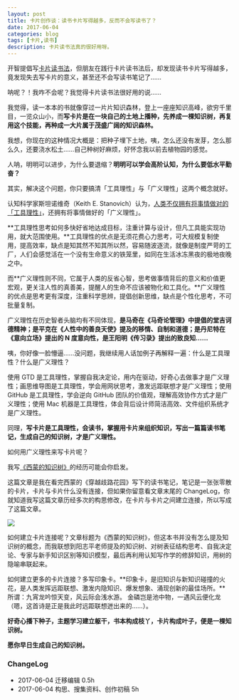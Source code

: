 ```yaml
---
layout: post
title: 卡片创作谈：读书卡片写得越多，反而不会写读书了？
date: 2017-06-04
categories: blog
tags: [卡片,读书]
description: 卡片读书法真的很好用呀。
---
```


开智提倡写[卡片读书法](http://www.yangzhiping.com/psy/live002.yangtalk.html)，但朋友在践行卡片读书法后，却发现读书卡片写得越多，竟发现失去写卡片的意义，甚至还不会写读书笔记了……

呐呢？！我咋不会呢？我觉得卡片读书法很好用的说……

我觉得，读一本本的书就像穿过一片片知识森林，登上一座座知识高峰，欲穷千里目，一览众山小，而**写卡片是在一块自己的土地上播种，先养成一棵知识树，再复用这个技能，再种成一大片属于茂盛广阔的知识森林。**

我想，你现在的这种情况大概是：把种子埋下土地，咦，怎么还没有发芽，怎么那么久，还要浇水松土……自己种树好麻烦，好怀念我以前去植物园的感觉。

人呐，明明可以进步，为什么要退缩？**明明可以学会高阶认知，为什么要低水平勤奋？**

其实，解决这个问题，你只要搞清「工具理性」与「广义理性」这两个概念就好。

认知科学家斯坦诺维奇（Keith E. Stanovich）认为，[人类不仅拥有将事情做对的「工具理性」](http://www.yangzhiping.com/psy/OMSalonSpeech.html)，还拥有将事情做好的「广义理性」。

**工具理性思考如何多快好省地达成目标，注重计算与设计，但凡工具能实现功用，就大范围使用。**工具理性的优点是无须花费心力思考，可大规模复制使用，提高效率，缺点是知其然不知其所以然，容易随波逐流，就像是制度严苛的工厂，人们会感觉活在一个没有生命意义的铁笼里，如同在生活冰冻黑夜的极地夜晚之中。

而**广义理性则不同，它属于人类的反省心智，思考做事情背后的意义和价值更宏观，更关注人性的真善美，提醒人的生命不应该被物化和工具化。**广义理性的优点是思考更有深度，注重科学思辨，提倡创新思维，缺点是个性化思考，不可批量复制。

广义理性在历史智者头脑均有不同体现，**是马奇在《马奇论管理》中提倡的堂吉诃德精神；是平克在《人性中的善良天使》提及的移情、自制和道德；是丹尼特在《意向立场》提出的 N 度意向性，是王阳明《传习录》提出的致良知……**


咦，你好像一脸懵逼……没问题，我继续用人话加例子再解释一遍：什么是工具理性？什么是广义理性？

使用 GTD 是工具理性，掌握自我决定论，用内在驱动，好奇心去做事才是广义理性；画思维导图是工具理性，学会用网状思考，激发远距联想才是广义理性；使用 GitHub 是工具理性，学会逆向 GitHub 团队的价值观，理解高效协作方式才是广义理性；使用 Mac 机器是工具理性，体会背后设计师简洁高效、文件组织系统才是广义理性。

同理，**写卡片是工具理性，会读书，掌握用卡片来组织知识，写出一篇篇读书笔记，生成自己的知识树，才是广义理性。**

如何用广义理性来写卡片呢？

我写[《西蒙的知识树》](https://mp.weixin.qq.com/s?__biz=MzA4MTQ0NDQxNg==&mid=2650639234&idx=1&sn=07a0f57145662d6f508594d26991edb2&chksm=879dc0adb0ea49bb39dd0973815014f5d309834549979aa3514c82cdbcf9b3b4f43636604d24#rd)的经历可能会你启发。

这篇文章是我在看完西蒙的《穿越歧路花园》写下的读书笔记，笔记是一张张零散的卡片，卡片与卡片什么没有连接，但如果你留意看文章末尾的 ChangeLog，你就知道我写这篇文章历经多次的构思修改，在卡片与卡片之间建立连接，所以写成了这篇文章。

![](http://openmindclub.qiniudn.com/omt/CardTalk-ReadAndWrit01.jpg)

如何建立卡片连接呢？文章标题为《西蒙的知识树》，但这本书并没有怎么提及知识树的概念，而我联想到阳志平老师提及的知识树、对树表征结构思考、自我决定论、专家与新手知识区别等知识模型，最后再利用认知写作学的修辞知识，用树的隐喻串联起来。

如何建立更多的卡片连接？多写印象卡。**印象卡，是旧知识与新知识碰撞的火花，是人类发挥远距联想、激发内隐知识、爆发想象、涌现创新的最佳场所。**所谓：九宵龙吟惊天变，风云际会浅水游。 金磷岂是池中物，一遇风云便化龙（嗯，这首诗是正是我此时远距联想迸出来的……）。

**好奇心播下种子，主题学习建立躯干，书本构成枝丫，卡片构成叶子，便是一棵知识树。**

**愿你早日生成自己的知识树。**

### ChangeLog

* 2017-06-04 迁移编辑 0.5h
* 2017-06-04 构思、搜集资料、创作初稿 5h

